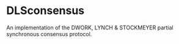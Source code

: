 # DLSconsensus
An implementation of the DWORK, LYNCH &amp; STOCKMEYER partial synchronous consensus protocol.
